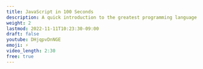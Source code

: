 ```yaml
---
title: JavaScript in 100 Seconds
description: A quick introduction to the greatest programming language ever created
weight: 2
lastmod: 2022-11-11T10:23:30-09:00
draft: false
youtube: DHjqpvDnNGE
emoji: ⚡
video_length: 2:30
free: true
---
```

